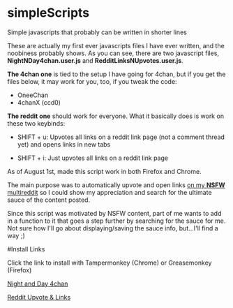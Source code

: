 # simpleScripts
Simple javascripts that probably can be written in shorter lines

These are actually my first ever javascripts files I have ever written, and the noobiness probably shows.
As you can see, there are two javascript files, <b>NightNDay4chan.user.js</b> and <b>RedditLinksNUpvotes.user.js</b>.

<b>The 4chan one</b> is tied to the setup I have going for 4chan, but if you get the files below, it may work for you, too,
if you tweak the code:

- OneeChan 
- 4chanX (ccd0)

<b>The reddit one</b> should work for everyone. What it basically does is work on these two keybinds: 

- SHIFT + u: Upvotes all links on a reddit link page (not a comment thread yet) and opens links in new tabs

- SHIFT + i: Just upvotes all links on a reddit link page

As of August 1st, made this script work in both Firefox and Chrome.

The main purpose was to automatically upvote and open links 
<a href="https://www.reddit.com/user/Sn1pe/m/nsfwheaven">on my <b>NSFW</b> multireddit</a> so I could show my appreciation and search
for the ultimate sauce of the content posted. 

Since this script was motivated by NSFW content, part of me wants to add in a function to it that goes a step further by searching 
for the sauce for me. Not sure how I'll go about displaying/saving the sauce info, but...I'll find a way ;)

#Install Links

Click the link to install with Tampermonkey (Chrome) or Greasemonkey (Firefox)

<a href="https://github.com/Pythonplusplus/simpleScripts/raw/master/NightNDay4chan.user.js">Night and Day 4chan</a>

<a href="https://github.com/Pythonplusplus/simpleScripts/raw/master/RedditUpvotesNLinks.user.js">Reddit Upvote & Links</a>
